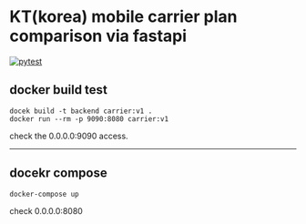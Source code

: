 # KT(korea) mobile carrier plan comparison via fastapi

[![pytest](https://github.com/CodeMath/carrier-plan-comparison-fastapi/actions/workflows/python-app.yml/badge.svg)](https://github.com/CodeMath/carrier-plan-comparison-fastapi/actions/workflows/python-app.yml)


## docker build test

```
docek build -t backend carrier:v1 .
docker run --rm -p 9090:8080 carrier:v1
```
check the 0.0.0.0:9090 access. 

***
## docekr compose
```
docker-compose up
```
check 0.0.0.0:8080